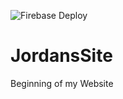 ![Firebase Deploy](https://github.com/JordanPat/JordansSite/workflows/Firebase%20Deploy/badge.svg?branch=master&event=push)

# JordansSite
Beginning of my Website
